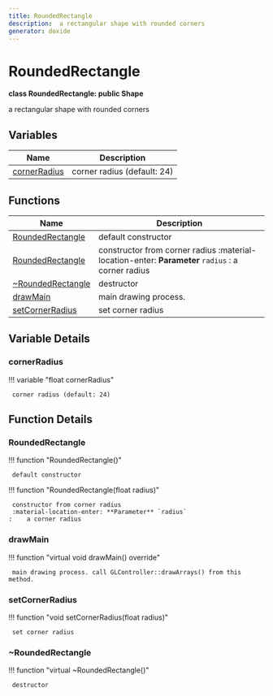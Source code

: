 ```yaml
---
title: RoundedRectangle
description:  a rectangular shape with rounded corners 
generator: doxide
---
```



# RoundedRectangle

**class RoundedRectangle: public Shape**

 a rectangular shape with rounded corners
  


## Variables

| Name | Description |
| ---- | ----------- |
| [cornerRadius](#cornerRadius) |  corner radius (default: 24)  |

## Functions

| Name | Description |
| ---- | ----------- |
| [RoundedRectangle](#RoundedRectangle) |  default constructor  |
| [RoundedRectangle](#RoundedRectangle) |  constructor from corner radius :material-location-enter: **Parameter** `radius` :    a corner radius  |
| [~RoundedRectangle](#_u007eRoundedRectangle) |  destructor  |
| [drawMain](#drawMain) |  main drawing process. |
| [setCornerRadius](#setCornerRadius) |  set corner radius  |

## Variable Details

### cornerRadius<a name="cornerRadius"></a>

!!! variable "float cornerRadius"

     corner radius (default: 24)
    

## Function Details

### RoundedRectangle<a name="RoundedRectangle"></a>
!!! function "RoundedRectangle()"

     default constructor
    

!!! function "RoundedRectangle(float radius)"

     constructor from corner radius
     :material-location-enter: **Parameter** `radius`
    :    a corner radius
    

### drawMain<a name="drawMain"></a>
!!! function "virtual void drawMain() override"

     main drawing process. call GLController::drawArrays() from this method.
    

### setCornerRadius<a name="setCornerRadius"></a>
!!! function "void setCornerRadius(float radius)"

     set corner radius
    

### ~RoundedRectangle<a name="_u007eRoundedRectangle"></a>
!!! function "virtual ~RoundedRectangle()"

     destructor
    

